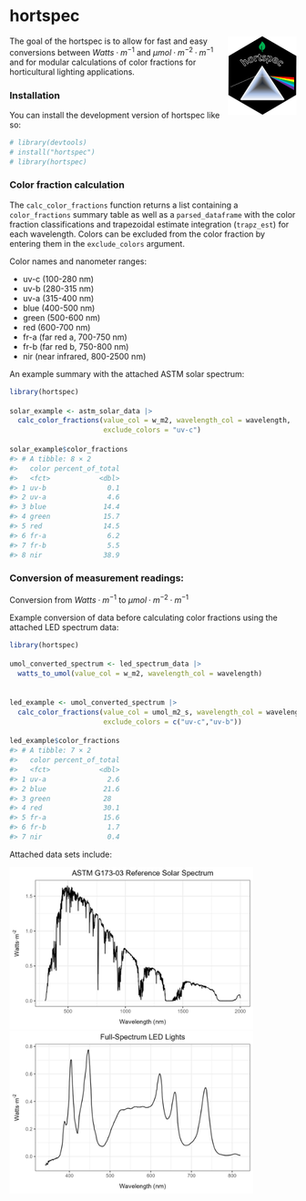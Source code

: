 
<!-- README.md is generated from README.Rmd. Please edit that file -->

# hortspec

<!-- badges: start -->

<img src="man/figures/logo.png" align="right" height="138" alt="" />
<!-- badges: end -->

The goal of the hortspec is to allow for fast and easy conversions
between $Watts·m^{-1}$ and $µmol·m^{-2}·m^{-1}$ and for modular
calculations of color fractions for horticultural lighting applications.

### Installation

You can install the development version of hortspec like so:

``` r
# library(devtools)
# install("hortspec")
# library(hortspec)
```

### Color fraction calculation

The `calc_color_fractions` function returns a list containing a
`color_fractions` summary table as well as a `parsed_dataframe` with the
color fraction classifications and trapezoidal estimate integration
(`trapz_est`) for each wavelength. Colors can be excluded from the color
fraction by entering them in the `exclude_colors` argument.

Color names and nanometer ranges:

- uv-c (100-280 nm)
- uv-b (280-315 nm)
- uv-a (315-400 nm)
- blue (400-500 nm)
- green (500-600 nm)
- red (600-700 nm)
- fr-a (far red a, 700-750 nm)
- fr-b (far red b, 750-800 nm)
- nir (near infrared, 800-2500 nm)

An example summary with the attached ASTM solar spectrum:

``` r
library(hortspec)

solar_example <- astm_solar_data |>
  calc_color_fractions(value_col = w_m2, wavelength_col = wavelength,
                       exclude_colors = "uv-c")

solar_example$color_fractions
#> # A tibble: 8 × 2
#>   color percent_of_total
#>   <fct>            <dbl>
#> 1 uv-b               0.1
#> 2 uv-a               4.6
#> 3 blue              14.4
#> 4 green             15.7
#> 5 red               14.5
#> 6 fr-a               6.2
#> 7 fr-b               5.5
#> 8 nir               38.9
```

### Conversion of measurement readings:

Conversion from $Watts·m^{-1}$ to $µmol·m^{-2}·m^{-1}$

Example conversion of data before calculating color fractions using the
attached LED spectrum data:

``` r
library(hortspec)

umol_converted_spectrum <- led_spectrum_data |>
  watts_to_umol(value_col = w_m2, wavelength_col = wavelength)


led_example <- umol_converted_spectrum |>
  calc_color_fractions(value_col = umol_m2_s, wavelength_col = wavelength,
                       exclude_colors = c("uv-c","uv-b"))

led_example$color_fractions
#> # A tibble: 7 × 2
#>   color percent_of_total
#>   <fct>            <dbl>
#> 1 uv-a               2.6
#> 2 blue              21.6
#> 3 green             28  
#> 4 red               30.1
#> 5 fr-a              15.6
#> 6 fr-b               1.7
#> 7 nir                0.4
```

Attached data sets include:

<img src="man/figures/README-solar.png" width="85%" height="15%" />

<img src="man/figures/README-led.png" width="85%" height="15%" />

